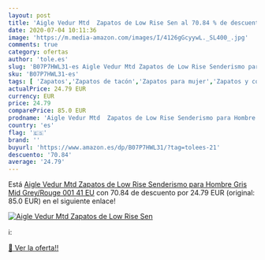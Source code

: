 ```yaml
---
layout: post
title: 'Aigle Vedur Mtd  Zapatos de Low Rise Sen al 70.84 % de descuento'
date: 2020-07-04 10:11:36
image: 'https://m.media-amazon.com/images/I/4126gGcyywL._SL400_.jpg'
comments: true
category: ofertas
author: 'tole.es'
slug: 'B07P7HWL31-es Aigle Vedur Mtd Zapatos de Low Rise Senderismo para Hombre...'
sku: 'B07P7HWL31-es'
tags: [ 'Zapatos','Zapatos de tacón','Zapatos para mujer','Zapatos y complementos','zapatos', ]
actualPrice: 24.79 EUR
currency: EUR
price: 24.79
comparePrice: 85.0 EUR
prodname: 'Aigle Vedur Mtd  Zapatos de Low Rise Senderismo para Hombre  Gris  Mid Grey/Rouge 001   41 EU'
country: 'es'
flag: '🇪🇸'
brand: ''
buyurl: 'https://www.amazon.es/dp/B07P7HWL31/?tag=tolees-21'
descuento: '70.84'
average: '24.79'
---
```


Está [Aigle Vedur Mtd  Zapatos de Low Rise Senderismo para Hombre  Gris  Mid Grey/Rouge 001   41 EU](https://www.amazon.es/dp/B07P7HWL31/?tag=tolees-21) con 70.84 de descuento por 24.79 EUR (original: 85.0 EUR) en el siguiente enlace!

[![Aigle Vedur Mtd  Zapatos de Low Rise Sen](https://m.media-amazon.com/images/I/4126gGcyywL._SL400_.jpg)](https://www.amazon.es/dp/B07P7HWL31/?tag=tolees-21)

ℹ️:


[🛒 Ver la oferta!!](https://www.amazon.es/dp/B07P7HWL31/?tag=tolees-21)
